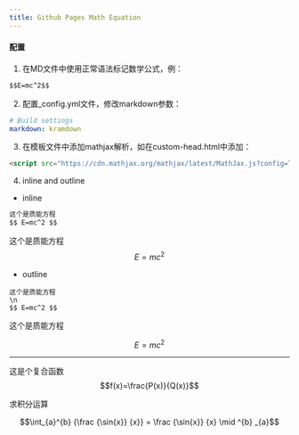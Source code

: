 ```yaml
---
title: Github Pages Math Equation
---
```

#### 配置
1. 在MD文件中使用正常语法标记数学公式，例：
```markdown
$$E=mc^2$$
```

2. 配置_config.yml文件，修改markdown参数：
```yaml
# Build settings
markdown: kramdown
```
3. 在模板文件中添加mathjax解析，如在custom-head.html中添加：
```html
<script src="https://cdn.mathjax.org/mathjax/latest/MathJax.js?config=TeX-AMS-MML_HTMLorMML" type="text/javascript" ></script>
```

4. inline and outline
+ inline
```markdown
这个是质能方程
$$ E=mc^2 $$
```
这个是质能方程
$$ E=mc^2 $$
+ outline
```
这个是质能方程
\n
$$ E=mc^2 $$
```
这个是质能方程

$$ E=mc^2 $$

---
这是个复合函数 
$$f(x)=\frac{P(x)}{Q(x)}$$

求积分运算

$$\int_{a}^{b} {\frac {\sin{x}} {x}} = \frac {\sin{x}} {x} \mid ^{b} _{a}$$

